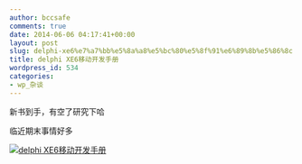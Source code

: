 ```yaml
---
author: bccsafe
comments: true
date: 2014-06-06 04:17:41+00:00
layout: post
slug: delphi-xe6%e7%a7%bb%e5%8a%a8%e5%bc%80%e5%8f%91%e6%89%8b%e5%86%8c
title: delphi XE6移动开发手册
wordpress_id: 534
categories:
- wp_杂谈
---
```




新书到手，有空了研究下哈

临近期末事情好多

[![delphi XE6移动开发手册](../../../../../public/Image/2014/06/QQ图片20140606114055.jpg)](../../../../../public/Image/2014/06/QQ图片20140606114055.jpg)


